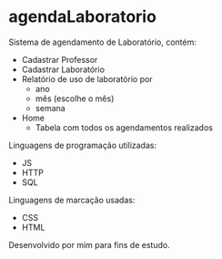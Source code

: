 # agendaLaboratorio


Sistema de agendamento de Laboratório, contém:

- Cadastrar Professor
- Cadastrar Laboratório
- Relatório de uso de laboratório por
  - ano
  - mês (escolhe o mês)
  - semana
- Home 
  - Tabela com todos os agendamentos realizados
  
Linguagens de programação utilizadas:
- JS
- HTTP
- SQL

Linguagens de marcação usadas:
- CSS
- HTML

Desenvolvido por mim para fins de estudo. 
